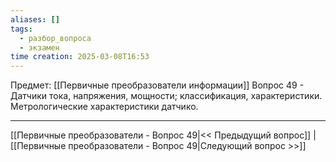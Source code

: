 ```yaml
---
aliases: []
tags:
  - разбор_вопроса
  - экзамен
time creation: 2025-03-08T16:53
---
```

Предмет: [[Первичные преобразователи информации]]
Вопрос 49 - Датчики тока, напряжения, мощности; классификация, характеристики. Метрологические характеристики датчико.



---
[[Первичные преобразователи - Вопрос 49|<< Предыдущий вопрос]] | [[Первичные преобразователи - Вопрос 49|Следующий вопрос >>]]